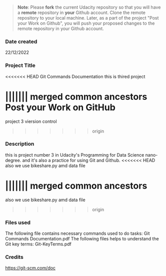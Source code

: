 >**Note**: Please **fork** the current Udacity repository so that you will have a **remote** repository in **your** Github account. Clone the remote repository to your local machine. Later, as a part of the project "Post your Work on Github", you will push your proposed changes to the remote repository in your Github account.

### Date created
22/12/2022 

### Project Title
<<<<<<< HEAD
Git Commands Documentation
this is thired project 

||||||| merged common ancestors
Post your Work on GitHub
=======
project 3 viersion control 
>>>>>>> origin

### Description
this is  project number 3  in Udacity's Programming for Data Science nano-degree. 
and it's also a practice for using Git and Github.
<<<<<<< HEAD
also we use bikeshare.py amd data file  

||||||| merged common ancestors
=======
also we use bikeshare.py amd data file 
>>>>>>> origin

### Files used

The following file contains necessary commands used to do tasks:
Git Commands Documentation.pdf
The following files helps to understand the Git key terms:
Git-KeyTerms.pdf

### Credits

https://git-scm.com/doc 

